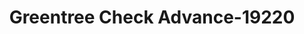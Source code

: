 ---
f_zip-code: 39350
f_state-code: MS
title: Greentree Check Advance-19220
f_phone: 601-650-9490
f_city-only: Philadelphia
f_address: 371 W Main Street Philadelphia
f_location-unique-id: '19220'
slug: greentree-check-advance-19220
updated-on: '2024-05-30T13:46:58.046Z'
created-on: '2024-05-30T13:36:59.803Z'
published-on: '2024-05-30T13:54:32.469Z'
f_city-state: cms/city/philadelphia-ms.md
f_company: cms/company/greentree-check-advance.md
f_state: cms/state/mississippi.md
layout: '[payday-loan].html'
tags: payday-loan
---
